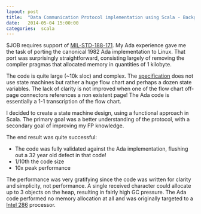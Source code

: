 ```yaml
---
layout: post
title:  "Data Communication Protocol implementation using Scala - Background"
date:   2014-05-04 15:00:00
categories:  scala 
---
```


$JOB requires support of [MIL-STD-188-171](http://en.wikipedia.org/wiki/MIL-STD-188).
My Ada experience gave me the task of porting the canonical 1982 Ada implementation to Linux. 
That port was surprisingly straightforward, consisting largely of removing the compiler pragmas that
allocated memory in quantities of 1 kilobyte.

The code is quite large (~10k sloc) and complex.
The [specification](http://www.everyspec.com/MIL-STD/MIL-STD-0100-0299/MIL-STD-188_171_4538/) does not
use state machines but rather a huge flow chart and perhaps a dozen state variables. The lack of clarity is
not improved when one of the flow chart off-page connectors references a non existent page!
The Ada code is essentially a 1-1 transcription of the flow chart.

I decided to create a state machine design, using a functional approach in Scala.
The primary goal was a better understanding of the protocol, with a secondary goal of improving
my FP knowledge. 

The end result was quite successful:

*  The code was fully validated against the Ada implementation, flushing out a 32 year old defect in that code!
*  1/10th the code size
*  10x peak performance

The performance was very gratifying since the code was written for clarity and simplicity, not performance.
A single received character could allocate up to 3 objects on the heap, resulting in fairly high GC pressure.
The Ada code performed no memory allocation at all and was originally targeted to a [Intel 286](http://en.wikipedia.org/wiki/Intel_80286) processor.





